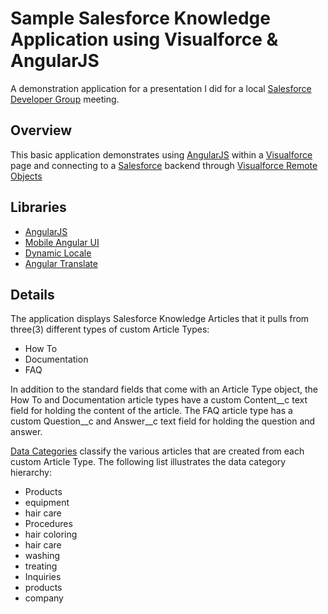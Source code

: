 Sample Salesforce Knowledge Application using Visualforce & AngularJS
===================

A demonstration application for a presentation I did for a local [Salesforce Developer Group](http://www.meetup.com/Lehigh-Valley-Salesforce-Developer-Group/events/206905302/) meeting.

Overview
----------

This basic application demonstrates using [AngularJS](https://angularjs.org/) within a [Visualforce](http://www.salesforce.com/us/developer/docs/pages/Content/pages_intro_what_is_it.htm) page and connecting to a [Salesforce](http://www.salesforce.com/) backend through [Visualforce Remote Objects](https://www.salesforce.com/us/developer/docs/pages/Content/pages_remote_objects.htm) 

Libraries
----------

* [AngularJS](https://angularjs.org/)
* [Mobile Angular UI](http://mobileangularui.com/)
* [Dynamic Locale](https://github.com/lgalfaso/angular-dynamic-locale)
* [Angular Translate](http://angular-translate.github.io/)

Details
----------

The application displays Salesforce Knowledge Articles that it pulls from three(3) different types of custom Article Types:

* How To
* Documentation
* FAQ

In addition to the standard fields that come with an Article Type object, the How To and Documentation article types have a custom Content__c text field for holding the content of the article. The FAQ article type has a custom Question__c and Answer__c text field for holding the question and answer.


[Data Categories](http://www.salesforce.com/developer/docs/api/Content/sforce_api_guidelines_datacategory.htm) classify the various articles that are created from each custom Article Type. The following list illustrates the data category hierarchy:

* Products
 * equipment
 * hair care
* Procedures
 * hair coloring
 * hair care
  * washing
  * treating
* Inquiries
 * products
 * company
